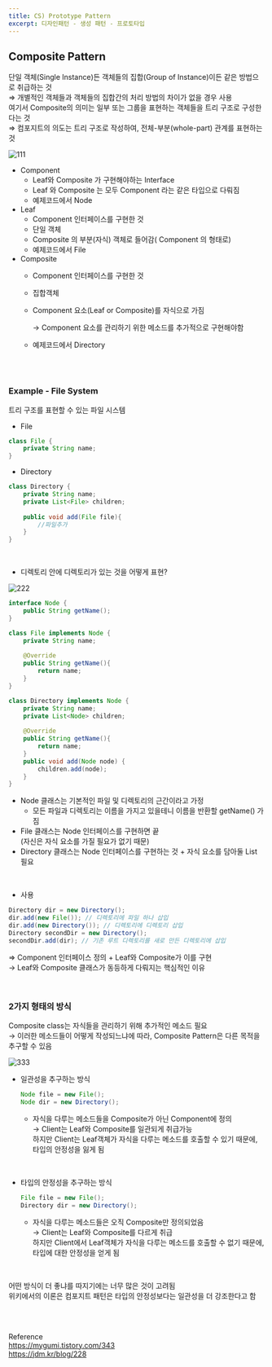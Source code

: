 ```yaml
---
title: CS) Prototype Pattern
excerpt: 디자인패턴 - 생성 패턴 - 프로토타입
--- 
```


## Composite Pattern

단일 객체(Single Instance)든 객체들의 집합(Group of Instance)이든 같은 방법으로 취급하는 것   
⇒ 개별적인 객체들과 객체들의 집합간의 처리 방법의 차이가 없을 경우 사용      
여기서 Composite의 의미는 일부 또는 그룹을 표현하는 객체들을 트리 구조로 구성한다는 것   
⇒ 컴포지트의 의도는 트리 구조로 작성하여, 전체-부분(whole-part) 관계를 표현하는 것  

![111](https://user-images.githubusercontent.com/103614357/199099463-a05962c5-ccc6-4d09-84d8-df846a1fab23.png)   

- Component
    - Leaf와 Composite 가 구현해야하는 Interface
    - Leaf 와 Composite 는 모두 Component 라는 같은 타입으로 다뤄짐
    - 예제코드에서 Node
- Leaf
    - Component 인터페이스를 구현한 것
    - 단일 객체
    - Composite 의 부분(자식) 객체로 들어감( Component 의 형태로)
    - 예제코드에서 File
- Composite
    - Component 인터페이스를 구현한 것
    - 집합객체
    - Component 요소(Leaf or Composite)를 자식으로 가짐
        
        → Component 요소를 관리하기 위한 메소드를 추가적으로 구현해야함
        
    - 예제코드에서 Directory

<br/><br/>

### Example - File System

트리 구조를 표현할 수 있는 파일 시스템

- File

```java
class File {
    private String name;
}
```

- Directory 

```java
class Directory {
    private String name;
    private List<File> children;
    
    public void add(File file){
        //파일추가
    }
}
```

<br/>
   
- 디렉토리 안에 디렉토리가 있는 것을 어떻게 표현?
    
![222](https://user-images.githubusercontent.com/103614357/199099503-e093ab0b-fb3d-4009-8508-33f48c66935d.png)  
    
```java
interface Node {
    public String getName();
}

class File implements Node {
    private String name;
   
    @Override
    public String getName(){ 
        return name; 
    }
}

class Directory implements Node {
    private String name;
    private List<Node> children;
  
    @Override
    public String getName(){ 
        return name; 
    }
    public void add(Node node) {
        children.add(node);
    }
}
```
  
- Node 클래스는 기본적인 파일 및 디렉토리의 근간이라고 가정  
  - 모든 파일과 디렉토리는 이름을 가지고 있을테니 이름을 반환할 getName() 가짐  
- File 클래스는 Node 인터페이스를 구현하면 끝   
  (자신은 자식 요소를 가질 필요가 없기 때문)  
- Directory 클래스는 Node 인터페이스를 구현하는 것 + 자식 요소를 담아둘 List 필요

<br/>
   
- 사용

```java
Directory dir = new Directory();
dir.add(new File()); // 디렉토리에 파일 하나 삽입
dir.add(new Directory()); // 디렉토리에 디렉토리 삽입
Directory secondDir = new Directory();
secondDir.add(dir); // 기존 루트 디렉토리를 새로 만든 디렉토리에 삽입
```

⇒ Component 인터페이스 정의 + Leaf와 Composite가 이를 구현    
→ Leaf와 Composite 클래스가 동등하게 다뤄지는 핵심적인 이유    

<br/>

### 2가지 형태의 방식

Composite class는 자식들을 관리하기 위해 추가적인 메소드 필요   
→ 이러한 메소드들이 어떻게 작성되느냐에 따라, Composite Pattern은 다른 목적을 추구할 수 있음  

![333](https://user-images.githubusercontent.com/103614357/199099544-61fac32f-fb7d-408a-8bf2-c3e692968b76.png)   
 
- 일관성을 추구하는 방식
    
    ```java
    Node file = new File();
    Node dir = new Directory();
    ```
     
    - 자식을 다루는 메소드들을 Composite가 아닌 Component에 정의   
    → Client는 Leaf와 Composite를 일관되게 취급가능  
    하지만 Client는 Leaf객체가 자식을 다루는 메소드를 호출할 수 있기 때문에, 타입의 안정성을 잃게 됨   

<br/>
   
- 타입의 안정성을 추구하는 방식
    
    ```java
    File file = new File();
    Directory dir = new Directory();
    ```
    
    - 자식을 다루는 메소드들은 오직 Composite만 정의되었음  
    → Client는 Leaf와 Composite를 다르게 취급   
    하지만 Client에서 Leaf객체가 자식을 다루는 메소드를 호출할 수 없기 때문에, 타입에 대한 안정성을 얻게 됨   

<br/>

어떤 방식이 더 좋냐를 따지기에는 너무 많은 것이 고려됨  
위키에서의 이론은 컴포지트 패턴은 타입의 안정성보다는 일관성을 더 강조한다고 함

<br/><br/>

Reference   
https://mygumi.tistory.com/343      
https://jdm.kr/blog/228  
